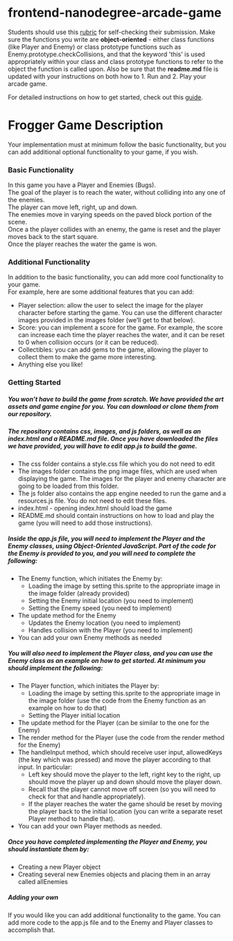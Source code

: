 frontend-nanodegree-arcade-game
===============================

Students should use this [rubric](https://review.udacity.com/#!/projects/2696458597/rubric) for self-checking their submission. Make sure the functions you write are **object-oriented** - either class functions (like Player and Enemy) or class prototype functions such as Enemy.prototype.checkCollisions, and that the keyword 'this' is used appropriately within your class and class prototype functions to refer to the object the function is called upon. Also be sure that the **readme.md** file is updated with your instructions on both how to 1. Run and 2. Play your arcade game.

For detailed instructions on how to get started, check out this [guide](https://docs.google.com/document/d/1v01aScPjSWCCWQLIpFqvg3-vXLH2e8_SZQKC8jNO0Dc/pub?embedded=true).

# Frogger Game Description
Your implementation must at minimum follow the basic functionality, but you can add additional optional functionality to your game, if you wish.

### Basic Functionality
In this game you have a Player and Enemies (Bugs).  
The goal of the player is to reach the water, without colliding into any one of the enemies.  
The player can move left, right, up and down.  
The enemies move in varying speeds on the paved block portion of the scene.  
Once a the player collides with an enemy, the game is reset and the player moves back to the start square.  
Once the player reaches the water the game is won.  

### Additional Functionality
In addition to the basic functionality, you can add more cool functionality to your game.  
For example, here are some additional features that you can add:  
  * Player selection: allow the user to select the image for the player character before starting the game. You can use the different character images provided in the images folder (we’ll get to that below).
  * Score: you can implement a score for the game. For example, the score can increase each time the player reaches the water, and it can be reset to 0 when collision occurs (or it can be reduced).
  * Collectibles: you can add gems to the game, allowing the player to collect them to make the game more interesting.
  * Anything else you like!

### Getting Started
##### You won’t have to build the game from scratch. We have provided the art assets and game engine for you. You can download or clone them from our repository.  

##### The repository contains css, images, and js folders, as well as an index.html and a README.md file. Once you have downloaded the files we have provided, you will have to edit app.js to build the game.  
  * The css folder contains a style.css file which you do not need to edit  
  * The images folder contains the png image files, which are used when displaying the game. The images for the player and enemy character are going to be loaded from this folder.  
  * The js folder also contains the app engine needed to run the game and a resources.js file. You do not need to edit these files.  
  * index.html - opening index.html should load the game  
  * README.md should contain instructions on how to load and play the game (you will need to add those instructions).  

##### Inside the app.js file, you will need to implement the Player and the Enemy classes, using Object-Oriented JavaScript. Part of the code for the Enemy is provided to you, and you will need to complete the following:  
  * The Enemy function, which initiates the Enemy by:
    * Loading the image by setting this.sprite to the appropriate image in the image folder (already provided)
    * Setting the Enemy initial location (you need to implement)
    * Setting the Enemy speed (you need to implement)
  * The update method for the Enemy
    * Updates the Enemy location (you need to implement)
    * Handles collision with the Player (you need to implement)
  * You can add your own Enemy methods as needed

##### You will also need to implement the Player class, and you can use the Enemy class as an example on how to get started. At minimum you should implement the following:  
  * The Player function, which initiates the Player by:
    * Loading the image by setting this.sprite to the appropriate image in the image folder (use the code from the Enemy function as an example on how to do that)
    * Setting the Player initial location
  * The update method for the Player (can be similar to the one for the Enemy)
  * The render method for the Player (use the code from the render method for the Enemy)
  * The handleInput method, which should receive user input, allowedKeys (the key which was pressed) and move the player according to that input. In particular:
    * Left key should move the player to the left, right key to the right, up should move the player up and down should move the player down.
    * Recall that the player cannot move off screen (so you will need to check for that and handle appropriately).
    * If the player reaches the water the game should be reset by moving the player back to the initial location (you can write a separate reset Player method to handle that).
  * You can add your own Player methods as needed.

##### Once you have completed implementing the Player and Enemy, you should instantiate them by:  
  * Creating a new Player object
  * Creating several new Enemies objects and placing them in an array called allEnemies

##### Adding your own
If you would like you can add additional functionality to the game. You can add more code to the app.js file and to the Enemy and Player classes to accomplish that.
